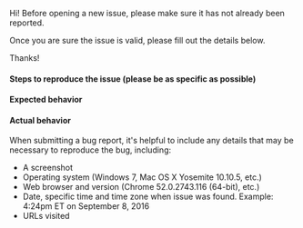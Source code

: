 Hi! Before opening a new issue, please make sure it has not already been
reported.

Once you are sure the issue is valid, please fill out the details below.

Thanks!

#### Steps to reproduce the issue (please be as specific as possible)

#### Expected behavior

#### Actual behavior

When submitting a bug report, it's helpful to include any details that may be
necessary to reproduce the bug, including:

- A screenshot
- Operating system (Windows 7, Mac OS X Yosemite 10.10.5, etc.)
- Web browser and version (Chrome 52.0.2743.116 (64-bit), etc.)
- Date, specific time and time zone when issue was found.
Example: 4:24pm ET on September 8, 2016
- URLs visited
